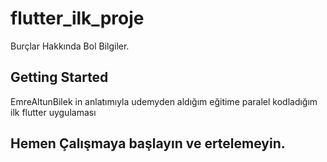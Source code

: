 # flutter_ilk_proje

Burçlar Hakkında Bol Bilgiler.

## Getting Started

EmreAltunBilek in anlatımıyla udemyden aldığım eğitime paralel kodladığım ilk flutter uygulaması

## Hemen Çalışmaya başlayın ve ertelemeyin.
